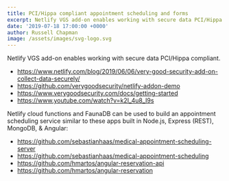 ```yaml
---
title: PCI/Hippa compliant appointment scheduling and forms
excerpt: Netlify VGS add-on enables working with secure data PCI/Hippa compliant.
date: '2019-07-18 17:00:00 +0000'
author: Russell Chapman
image: /assets/images/svg-logo.svg
---
```

Netlify VGS add-on enables working with secure data PCI/Hippa compliant.

- https://www.netlify.com/blog/2019/06/06/very-good-security-add-on-collect-data-securely/
- https://github.com/verygoodsecurity/netlify-addon-demo
- https://www.verygoodsecurity.com/docs/getting-started
- https://www.youtube.com/watch?v=k2I_4u8_I9s


Netlify cloud functions and FaunaDB can be used to build an appointment scheduling service similar to these apps built in Node.js, Express (REST), MongoDB, & Angular:

- https://github.com/sebastianhaas/medical-appointment-scheduling-server
- https://github.com/sebastianhaas/medical-appointment-scheduling
- https://github.com/hmartos/angular-reservation-api
- https://github.com/hmartos/angular-reservation
